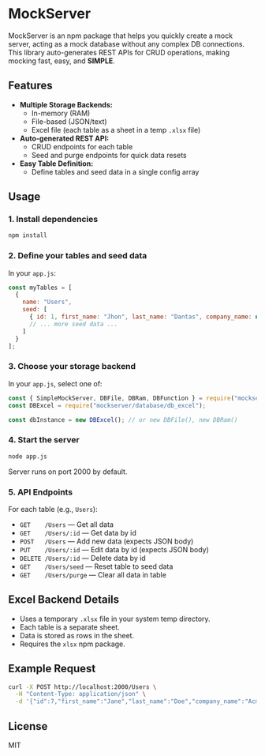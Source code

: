 # MockServer

MockServer is an npm package that helps you quickly create a mock server, acting as a mock database without any complex DB connections.  
This library auto-generates REST APIs for CRUD operations, making mocking fast, easy, and **SIMPLE**.

## Features

- **Multiple Storage Backends:**
  - In-memory (RAM)
  - File-based (JSON/text)
  - Excel file (each table as a sheet in a temp `.xlsx` file)
- **Auto-generated REST API:**
  - CRUD endpoints for each table
  - Seed and purge endpoints for quick data resets
- **Easy Table Definition:**
  - Define tables and seed data in a single config array

## Usage

### 1. Install dependencies

```bash
npm install
```

### 2. Define your tables and seed data

In your `app.js`:

```javascript
const myTables = [
  {
    name: "Users",
    seed: [
      { id: 1, first_name: "Jhon", last_name: "Dantas", company_name: null },
      // ... more seed data ...
    ]
  }
];
```

### 3. Choose your storage backend

In your `app.js`, select one of:

```javascript
const { SimpleMockServer, DBFile, DBRam, DBFunction } = require("mockserver");
const DBExcel = require("mockserver/database/db_excel");

const dbInstance = new DBExcel(); // or new DBFile(), new DBRam()
```

### 4. Start the server

```bash
node app.js
```

Server runs on port 2000 by default.

### 5. API Endpoints

For each table (e.g., `Users`):

- `GET    /Users`           — Get all data
- `GET    /Users/:id`       — Get data by id
- `POST   /Users`           — Add new data (expects JSON body)
- `PUT    /Users/:id`       — Edit data by id (expects JSON body)
- `DELETE /Users/:id`       — Delete data by id
- `GET    /Users/seed`      — Reset table to seed data
- `GET    /Users/purge`     — Clear all data in table

## Excel Backend Details

- Uses a temporary `.xlsx` file in your system temp directory.
- Each table is a separate sheet.
- Data is stored as rows in the sheet.
- Requires the `xlsx` npm package.

## Example Request

```bash
curl -X POST http://localhost:2000/Users \
  -H "Content-Type: application/json" \
  -d '{"id":7,"first_name":"Jane","last_name":"Doe","company_name":"Acme Inc."}'
```

## License

MIT